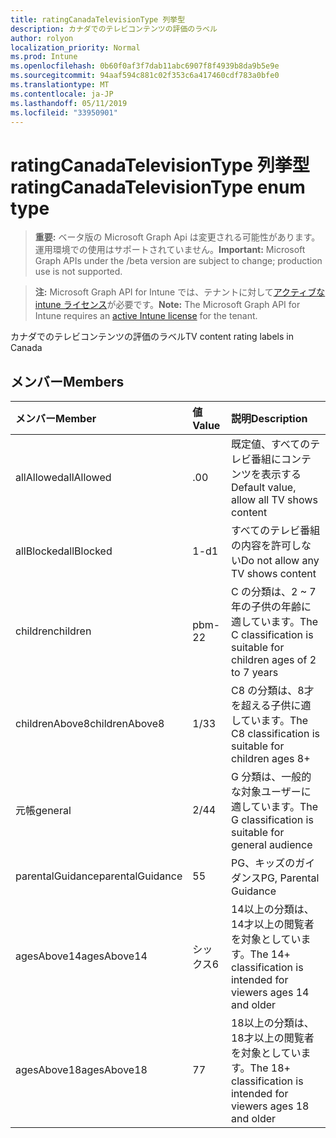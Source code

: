 ```yaml
---
title: ratingCanadaTelevisionType 列挙型
description: カナダでのテレビコンテンツの評価のラベル
author: rolyon
localization_priority: Normal
ms.prod: Intune
ms.openlocfilehash: 0b60f0af3f7dab11abc6907f8f4939b8da9b5e9e
ms.sourcegitcommit: 94aaf594c881c02f353c6a417460cdf783a0bfe0
ms.translationtype: MT
ms.contentlocale: ja-JP
ms.lasthandoff: 05/11/2019
ms.locfileid: "33950901"
---
```

# <a name="ratingcanadatelevisiontype-enum-type"></a><span data-ttu-id="4b8ef-103">ratingCanadaTelevisionType 列挙型</span><span class="sxs-lookup"><span data-stu-id="4b8ef-103">ratingCanadaTelevisionType enum type</span></span>

> <span data-ttu-id="4b8ef-104">**重要:** ベータ版の Microsoft Graph Api は変更される可能性があります。運用環境での使用はサポートされていません。</span><span class="sxs-lookup"><span data-stu-id="4b8ef-104">**Important:** Microsoft Graph APIs under the /beta version are subject to change; production use is not supported.</span></span>

> <span data-ttu-id="4b8ef-105">**注:** Microsoft Graph API for Intune では、テナントに対して[アクティブな intune ライセンス](https://go.microsoft.com/fwlink/?linkid=839381)が必要です。</span><span class="sxs-lookup"><span data-stu-id="4b8ef-105">**Note:** The Microsoft Graph API for Intune requires an [active Intune license](https://go.microsoft.com/fwlink/?linkid=839381) for the tenant.</span></span>

<span data-ttu-id="4b8ef-106">カナダでのテレビコンテンツの評価のラベル</span><span class="sxs-lookup"><span data-stu-id="4b8ef-106">TV content rating labels in Canada</span></span>

## <a name="members"></a><span data-ttu-id="4b8ef-107">メンバー</span><span class="sxs-lookup"><span data-stu-id="4b8ef-107">Members</span></span>
|<span data-ttu-id="4b8ef-108">メンバー</span><span class="sxs-lookup"><span data-stu-id="4b8ef-108">Member</span></span>|<span data-ttu-id="4b8ef-109">値</span><span class="sxs-lookup"><span data-stu-id="4b8ef-109">Value</span></span>|<span data-ttu-id="4b8ef-110">説明</span><span class="sxs-lookup"><span data-stu-id="4b8ef-110">Description</span></span>|
|:---|:---|:---|
|<span data-ttu-id="4b8ef-111">allAllowed</span><span class="sxs-lookup"><span data-stu-id="4b8ef-111">allAllowed</span></span>|<span data-ttu-id="4b8ef-112">.0</span><span class="sxs-lookup"><span data-stu-id="4b8ef-112">0</span></span>|<span data-ttu-id="4b8ef-113">既定値、すべてのテレビ番組にコンテンツを表示する</span><span class="sxs-lookup"><span data-stu-id="4b8ef-113">Default value, allow all TV shows content</span></span>|
|<span data-ttu-id="4b8ef-114">allBlocked</span><span class="sxs-lookup"><span data-stu-id="4b8ef-114">allBlocked</span></span>|<span data-ttu-id="4b8ef-115">1-d</span><span class="sxs-lookup"><span data-stu-id="4b8ef-115">1</span></span>|<span data-ttu-id="4b8ef-116">すべてのテレビ番組の内容を許可しない</span><span class="sxs-lookup"><span data-stu-id="4b8ef-116">Do not allow any TV shows content</span></span>|
|<span data-ttu-id="4b8ef-117">children</span><span class="sxs-lookup"><span data-stu-id="4b8ef-117">children</span></span>|<span data-ttu-id="4b8ef-118">pbm-2</span><span class="sxs-lookup"><span data-stu-id="4b8ef-118">2</span></span>|<span data-ttu-id="4b8ef-119">C の分類は、2 ~ 7 年の子供の年齢に適しています。</span><span class="sxs-lookup"><span data-stu-id="4b8ef-119">The C classification is suitable for children ages of 2 to 7 years</span></span>|
|<span data-ttu-id="4b8ef-120">childrenAbove8</span><span class="sxs-lookup"><span data-stu-id="4b8ef-120">childrenAbove8</span></span>|<span data-ttu-id="4b8ef-121">1/3</span><span class="sxs-lookup"><span data-stu-id="4b8ef-121">3</span></span>|<span data-ttu-id="4b8ef-122">C8 の分類は、8才を超える子供に適しています。</span><span class="sxs-lookup"><span data-stu-id="4b8ef-122">The C8 classification is suitable for children ages 8+</span></span>|
|<span data-ttu-id="4b8ef-123">元帳</span><span class="sxs-lookup"><span data-stu-id="4b8ef-123">general</span></span>|<span data-ttu-id="4b8ef-124">2/4</span><span class="sxs-lookup"><span data-stu-id="4b8ef-124">4</span></span>|<span data-ttu-id="4b8ef-125">G 分類は、一般的な対象ユーザーに適しています。</span><span class="sxs-lookup"><span data-stu-id="4b8ef-125">The G classification is suitable for general audience</span></span>|
|<span data-ttu-id="4b8ef-126">parentalGuidance</span><span class="sxs-lookup"><span data-stu-id="4b8ef-126">parentalGuidance</span></span>|<span data-ttu-id="4b8ef-127">5</span><span class="sxs-lookup"><span data-stu-id="4b8ef-127">5</span></span>|<span data-ttu-id="4b8ef-128">PG、キッズのガイダンス</span><span class="sxs-lookup"><span data-stu-id="4b8ef-128">PG, Parental Guidance</span></span>|
|<span data-ttu-id="4b8ef-129">agesAbove14</span><span class="sxs-lookup"><span data-stu-id="4b8ef-129">agesAbove14</span></span>|<span data-ttu-id="4b8ef-130">シックス</span><span class="sxs-lookup"><span data-stu-id="4b8ef-130">6</span></span>|<span data-ttu-id="4b8ef-131">14以上の分類は、14才以上の閲覧者を対象としています。</span><span class="sxs-lookup"><span data-stu-id="4b8ef-131">The 14+ classification is intended for viewers ages 14 and older</span></span>|
|<span data-ttu-id="4b8ef-132">agesAbove18</span><span class="sxs-lookup"><span data-stu-id="4b8ef-132">agesAbove18</span></span>|<span data-ttu-id="4b8ef-133">7</span><span class="sxs-lookup"><span data-stu-id="4b8ef-133">7</span></span>|<span data-ttu-id="4b8ef-134">18以上の分類は、18才以上の閲覧者を対象としています。</span><span class="sxs-lookup"><span data-stu-id="4b8ef-134">The 18+ classification is intended for viewers ages 18 and older</span></span>|





